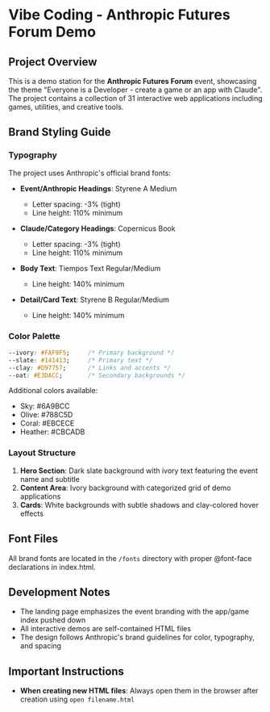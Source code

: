 # Vibe Coding - Anthropic Futures Forum Demo

## Project Overview

This is a demo station for the **Anthropic Futures Forum** event, showcasing the theme "Everyone is a Developer - create a game or an app with Claude". The project contains a collection of 31 interactive web applications including games, utilities, and creative tools.

## Brand Styling Guide

### Typography

The project uses Anthropic's official brand fonts:

- **Event/Anthropic Headings**: Styrene A Medium
  - Letter spacing: -3% (tight)
  - Line height: 110% minimum
  
- **Claude/Category Headings**: Copernicus Book  
  - Letter spacing: -3% (tight)
  - Line height: 110% minimum
  
- **Body Text**: Tiempos Text Regular/Medium
  - Line height: 140% minimum
  
- **Detail/Card Text**: Styrene B Regular/Medium
  - Line height: 140% minimum

### Color Palette

```css
--ivory: #FAF9F5;     /* Primary background */
--slate: #141413;     /* Primary text */
--clay: #D97757;      /* Links and accents */
--oat: #E3DACC;       /* Secondary backgrounds */
```

Additional colors available:
- Sky: #6A9BCC
- Olive: #788C5D  
- Coral: #EBCECE
- Heather: #CBCADB

### Layout Structure

1. **Hero Section**: Dark slate background with ivory text featuring the event name and subtitle
2. **Content Area**: Ivory background with categorized grid of demo applications
3. **Cards**: White backgrounds with subtle shadows and clay-colored hover effects

## Font Files

All brand fonts are located in the `/fonts` directory with proper @font-face declarations in index.html.

## Development Notes

- The landing page emphasizes the event branding with the app/game index pushed down
- All interactive demos are self-contained HTML files
- The design follows Anthropic's brand guidelines for color, typography, and spacing

## Important Instructions

- **When creating new HTML files**: Always open them in the browser after creation using `open filename.html`